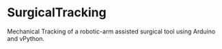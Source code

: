 # SurgicalTracking

Mechanical Tracking of a robotic-arm assisted surgical tool using Arduino and vPython.

